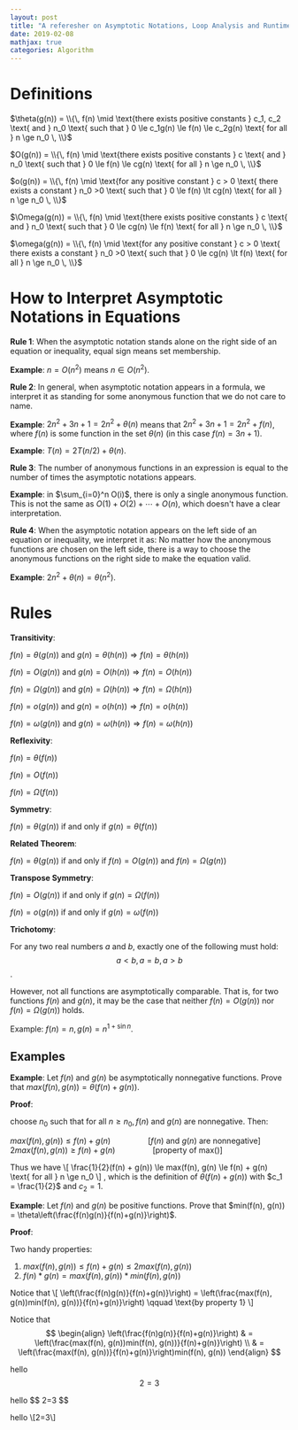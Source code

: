 ```yaml
---
layout: post
title: "A referesher on Asymptotic Notations, Loop Analysis and Runtime Analysis"
date: 2019-02-08
mathjax: true
categories: Algorithm
---
```

# Definitions
$\theta(g(n)) = \\{\, f(n) \mid \text{there exists positive constants } c_1, c_2 \text{ and } n_0 \text{ such that } 0 \le c_1g(n) \le f(n) \le c_2g(n) \text{ for all } n \ge n_0 \, \\}$

$O(g(n)) = \\{\, f(n) \mid \text{there exists positive constants } c \text{ and } n_0 \text{ such that } 0 \le f(n) \le cg(n) \text{ for all } n \ge n_0 \, \\}$

$o(g(n)) = \\{\, f(n) \mid \text{for any positive constant } c > 0 \text{ there exists a constant } n_0 >0  \text{ such that } 0 \le f(n) \lt cg(n) \text{ for all } n \ge n_0 \, \\}$


$\Omega(g(n)) = \\{\, f(n) \mid \text{there exists positive constants } c \text{ and } n_0 \text{ such that } 0 \le cg(n) \le f(n) \text{ for all } n \ge n_0 \, \\}$

$\omega(g(n)) = \\{\, f(n) \mid \text{for any positive constant } c > 0 \text{ there exists a constant } n_0 >0  \text{ such that } 0 \le cg(n) \lt f(n) \text{ for all } n \ge n_0 \, \\}$

# How to Interpret Asymptotic Notations in Equations
**Rule 1**: When the asymptotic notation stands alone on the right side of an equation or inequality, equal sign means set membership.

**Example**: $n = O(n^2)$ means $n \in O(n^2)$.

**Rule 2**: In general, when asymptotic notation appears in a formula, we interpret it as standing for some anonymous function that we do not care to name. 

**Example**: $2n^2 + 3n + 1 = 2n^2 + \theta(n)$ means that $2n^2 + 3n + 1 = 2n^2 + f(n)$, where $f(n)$ is some function in the set $\theta(n)$ (in this case $f(n) = 3n + 1$).

**Example**: $T(n) = 2T(n/2) + \theta(n)$. 

**Rule 3**: The number of anonymous functions in an expression is equal to the number of times the asymptotic notations appears.

**Example**: in $\sum_{i=0}^n O(i)$, there is only a single anonymous function. This is not the same as $O(1) + O(2) + \cdots + O(n)$, which doesn't have a clear interpretation.

**Rule 4**: When the asymptotic notation appears on the left side of an equation or inequality, we interpret it as: No matter how the anonymous functions are chosen on the left side, there is a way to choose the anonymous functions on the right side to make the equation valid.

**Example**: $2n^2 + \theta(n) = \theta(n^2)$.
# Rules
**Transitivity**:

$f(n) = \theta(g(n))$ and $g(n) = \theta(h(n)) \Rightarrow f(n) = \theta(h(n))$

$f(n) = O(g(n))$ and $g(n) = O(h(n)) \Rightarrow f(n) = O(h(n))$

$f(n) = \Omega(g(n))$ and $g(n) = \Omega(h(n)) \Rightarrow f(n) = \Omega(h(n))$

$f(n) = o(g(n))$ and $g(n) = o(h(n)) \Rightarrow f(n) = o(h(n))$

$f(n) = \omega(g(n))$ and $g(n) = \omega(h(n)) \Rightarrow f(n) = \omega(h(n))$

**Reflexivity**:

$f(n) = \theta(f(n))$

$f(n) = O(f(n))$

$f(n) = \Omega(f(n))$

**Symmetry**:

$f(n) = \theta(g(n))$ if and only if $g(n) = \theta(f(n))$

**Related Theorem**:

$f(n) = \theta(g(n))$ if and only if $f(n) = O(g(n))$ and $f(n) = \Omega(g(n))$

**Transpose Symmetry**:

$f(n) = O(g(n))$ if and only if $g(n) = \Omega(f(n))$

$f(n) = o(g(n))$ if and only if $g(n) = \omega(f(n))$

**Trichotomy**:

For any two real numbers $a$ and $b$, exactly one of the following must hold: $$a < b, a = b, a > b$$.

However, not all functions are asymptotically comparable. That is, for two functions $f(n)$ and $g(n)$, it may be the case that neither $f(n) = O(g(n))$ nor $f(n) = \Omega(g(n))$ holds.

Example: $f(n) = n, g(n) = n^{1 + \sin n}$.

## Examples
**Example**: Let $f(n)$ and $g(n)$ be asymptotically nonnegative functions. Prove that $max(f(n), g(n)) = \theta(f(n) + g(n))$.

**Proof**: 

choose $n_0$ such that for all $n \ge n_0, f(n)$ and $g(n)$ are nonnegative. Then:

$max(f(n), g(n)) \le f(n) + g(n) \qquad \qquad$     [$f(n)$ and $g(n)$ are nonnegative]
$2max(f(n), g(n)) \ge f(n) + g(n) \qquad \qquad$    [property of max()]

Thus we have 
\\[
\frac{1}{2}(f(n) + g(n)) \le max(f(n), g(n) \le f(n) + g(n) \text{ for all } n \ge n_0
\\]
, which is the definition of $\theta(f(n) + g(n))$ with $c_1 = \frac{1}{2}$ and $c_2 = 1$.

**Example**: Let $f(n)$ and $g(n)$ be positive functions. Prove that $min(f(n), g(n)) = \theta\left(\frac{f(n)g(n)}{f(n)+g(n)}\right)$.


**Proof**: 

Two handy properties:
1. $max(f(n), g(n)) \le f(n) + g(n) \le 2max(f(n), g(n))$
2. $f(n)*g(n) = max(f(n), g(n)) * min(f(n), g(n))$

Notice that 
\\[
\left(\frac{f(n)g(n)}{f(n)+g(n)}\right) = \left(\frac{max(f(n), g(n))min(f(n), g(n))}{f(n)+g(n)}\right) \qquad \text{by property 1}
\\]

Notice that
$$
\begin{align}
\left(\frac{f(n)g(n)}{f(n)+g(n)}\right) & = \left(\frac{max(f(n), g(n))min(f(n), g(n))}{f(n)+g(n)}\right) \\
& = \left(\frac{max(f(n), g(n))}{f(n)+g(n)}\right)min(f(n), g(n))
\end{align}
$$

hello $$ 2=3 $$

hello \$$ 2=3 \$$

hello \\[2=3\\]


